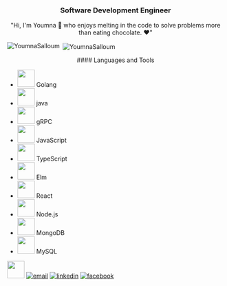 <h3 align="center">Software Development Engineer</h3> 
<p align="center">
  "Hi, I'm Youmna 👋 who enjoys melting in the code to solve problems more than eating chocolate. ❤️"
</p>
<p><img align="left" src="https://github-readme-stats.vercel.app/api/top-langs?username=YoumnaSalloum&show_icons=true&locale=en&layout=compact" alt="YoumnaSalloum" /></p>

<p>&nbsp;<img align="center" src="https://github-readme-stats.vercel.app/api?username=YoumnaSalloum&show_icons=true&locale=en" alt="YoumnaSalloum" /></p>

<p align="center">
#### Languages and Tools

- <img width="40px" src="https://cdn.jsdelivr.net/gh/devicons/devicon@latest/icons/go/go-original-wordmark.svg" /> Golang
- <img width="40px" src="https://cdn.jsdelivr.net/gh/devicons/devicon@latest/icons/java/java-original-wordmark.svg" />  java
- <img width="40px" src="https://cdn.jsdelivr.net/gh/devicons/devicon@latest/icons/grpc/grpc-plain.svg" />  gRPC
-  <img width="40px" src="https://cdn.jsdelivr.net/gh/devicons/devicon@latest/icons/javascript/javascript-original.svg" /> JavaScript
-  <img width="40px" src="https://cdn.jsdelivr.net/gh/devicons/devicon@latest/icons/typescript/typescript-original.svg" /> TypeScript
-  <img width="40px"  src="https://cdn.jsdelivr.net/gh/devicons/devicon@latest/icons/elm/elm-original-wordmark.svg" /> Elm
- <img width="40px" src="https://cdn.jsdelivr.net/gh/devicons/devicon/icons/react/react-original.svg" /> React
- <img width="40px" src="https://cdn.jsdelivr.net/gh/devicons/devicon/icons/nodejs/nodejs-original.svg" />  Node.js
- <img width="40px" src="https://cdn.jsdelivr.net/gh/devicons/devicon@latest/icons/mongodb/mongodb-original-wordmark.svg" />  MongoDB
- <img width="40px" src="https://cdn.jsdelivr.net/gh/devicons/devicon@latest/icons/mysql/mysql-plain-wordmark.svg" />  MySQL      
</p>

<img src="https://raw.githubusercontent.com/innng/innng/master/assets/kyubey.gif" height="40" />
<a href="mailto:youmna61998@gmail.com"><img src="https://img.icons8.com/color/96/000000/gmail.png" alt="email"/></a>
<a href="https://www.linkedin.com/in/youmna-salloum/"><img src="https://img.icons8.com/color/96/000000/linkedin.png" alt="linkedin"/></a>
<a href="https://www.facebook.com/youmna.saloum.3"><img src="https://img.icons8.com/color/96/000000/facebook.png" alt="facebook"/></a>
